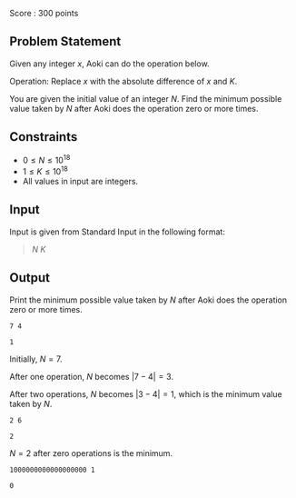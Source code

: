 Score : $300$ points

## Problem Statement

Given any integer $x$, Aoki can do the operation below.

Operation: Replace $x$ with the absolute difference of $x$ and $K$.

You are given the initial value of an integer $N$. Find the minimum possible value taken by $N$ after Aoki does the operation zero or more times.

## Constraints

- $0 \leq N \leq 10^{18}$
- $1 \leq K \leq 10^{18}$
- All values in input are integers.

## Input

Input is given from Standard Input in the following format:

> $N$ $K$

## Output

Print the minimum possible value taken by $N$ after Aoki does the operation zero or more times.

```input1
7 4
```

```output1
1
```

Initially, $N=7$.

After one operation, $N$ becomes $|7-4| = 3$.

After two operations, $N$ becomes $|3-4| = 1$, which is the minimum value taken by $N$.

```input2
2 6
```

```output2
2
```

$N=2$ after zero operations is the minimum.

```input3
1000000000000000000 1
```

```output3
0
```